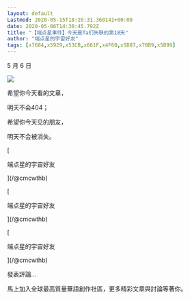 ```yaml
---
layout: default
Lastmod: 2020-05-15T18:20:31.360141+00:00
date: 2020-05-06T14:30:45.792Z
title: "【端点星事件】今天是Ta们失联的第18天"
author: "端点星的宇宙好友"
tags: [x7684,x5929,x53CB,x661F,x4F60,x5B87,x70B9,x5B99]
---
```


5 月 6 日

![](https://images.weserv.nl/?url=https%3A//assets.matters.news/embed/1da3b744-2093-481f-8c79-83ce1cf3fbd7.png)

希望你今天看的文章，

明天不会404；

希望你今天见的朋友，

明天不会被消失。

[

端点星的宇宙好友

](/@cmcwthb)

[

端点星的宇宙好友

](/@cmcwthb)

[

端点星的宇宙好友

](/@cmcwthb)

發表評論…

馬上加入全球最高質量華語創作社區，更多精彩文章與討論等著你。

